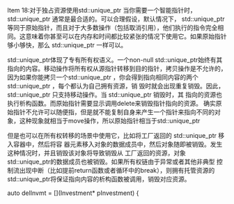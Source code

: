 Item 18:对于独占资源使⽤std::unique_ptr
当你需要⼀个智能指针时， std::unique_ptr 通常是最合适的。可以合理假设，默认情况下， std::unique_ptr 等同于原始指针，而且对于⼤多数操作（包括取消引⽤），他们执⾏的指令完全相同。这意味着你甚⾄可以在内存和时间都⽐较紧张的情况下使⽤它。如果原始指针够小够快，那么 std::unique_ptr ⼀样可以。

std::unique_ptr体现了专有所有权语义。⼀个non-null  std::unique_ptr始终有其指向的内容。移动操作将所有权从源指针转移到⽬的指针，拷⻉操作是不允许的，因为如果你能拷⻉⼀个std::unique_ptr ，你会得到指向相同内容的两个 std::unique_ptr ，每个都认为⾃⼰拥有资源，销 毁时就会出现重复销毁。因此， std::unique_ptr 只⽀持移动操作。当 std::unique_ptr 销毁时，其 指向的资源也执⾏析构函数。而原始指针需要显⽰调⽤delete来销毁指针指向的资源。
确实原始指针不允许可以随便指，但是就不能复制自身来产生一个指针来指向不同的对象，这种现象就相当于move操作，所以原始指针相当于std::unique_ptr

但是也可以在所有权转移的场景中使⽤它，⽐如将⼯⼚返回的 std::unique_ptr 移⼊容器中，然后将容 器元素移⼊对象的数据成员中，然后对象随即被销毁。发⽣这种情况时，并且销毁该对象将导致销毁从 ⼯⼚返回的资源，对象 std::unique_ptr的数据成员也被销毁。如果所有权链由于异常或者其他⾮典型 控制流出现中断（⽐如提前return函数或者循环中的break），则拥有托管资源的 std::unique_ptr将保证指向内容的析构函数被调⽤，销毁对应资源。


auto delInvmt = [](Investment* pInvestment)
 {